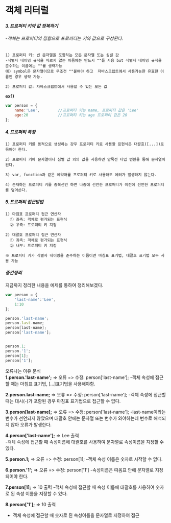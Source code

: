 # 객체 리터럴

#### *3.프로퍼티 키와 값 정복하기*
###### -객체는 프로퍼티의 집합으로 프로퍼티는 키와 값으로 구성된다.  

```
1) 프로퍼티 키: 빈 문자열을 포함하는 모든 문자열 또는 심벌 값
-식별자 네이밍 규칙을 따르지 않는 이름에는 반드시 ""를 사용 but 식별자 네이밍 규칙을 준수하는 이름에는 ""를 생략가능
예) symbol은 문자열이므로 무조건 ""붙여야 하고  자바스크립트에서 사용가능한 유효한 이름인 경우 생략 가능.

2) 프로퍼티 값: 자바스크립트에서 사용할 수 있는 모든 값
```
**ex1)**
```javascript
var person = {
    name:'Lee',        //프로퍼티 키는 name, 프로퍼티 값은 'Lee'
    age:20             //프로퍼티 키는 age 프로퍼티 값은 20
};
```

#### *4.프로퍼티 특징*  
```
1) 프로퍼티 키를 동적으로 생성하는 걍우 프로퍼티 키로 사용할 표현식은 대괄호([...])로 묶어야 한다.

2) 프로퍼티 키에 문자열이나 심벌 값 외의 값을 사용하면 암묵전 타입 변환을 통해 문자열이 된다.

3) var, function과 같은 예약어를 프로퍼티 키로 사용해도 에러가 발생하지 않는다.

4) 존재하는 프로퍼티 키를 중복선언 하면 나중에 선언한 프로퍼티가 이전에 선언한 프로퍼티를 덮어쓴다.
```

#### *5.프로퍼티 접근방법*
```
1) 마침표 프로퍼티 접근 연산자
  ① 좌측: 객체로 평가되는 표현식
  ② 우측: 프로퍼티 키 지정

2) 대괄호 프로퍼티 접근 연산자
  ① 좌측: 객체로 평가되는 표현식
  ② 내부: 프로퍼티 키 지정

※ 프로퍼티 키가 식별자 네이밍을 준수하는 이름이면 마침표 표기법, 대괄호 표기법 모두 사용 가능
```

#### *중간정리*  
지금까지 정리한 내용을 예제를 통하여 정리해보겠다.

```javascript
var person = {
    'last-name':'Lee',
    1:10
};

person.'last-name';
person.last-name;
person[last-name];
person['last-name'];


person.1;
person.'1';
person[1];
person['1'];
```

오류나는 이유 분석  
**1.person.'last-name';** => 오류 => 수정: person['last-name']; 
-객체 속성에 접근할 때는 마침표 표기법, [...]표기법을 사용해야함.  

**2.person.last-name;** => 오류 => 수정: person['last-name'];
-객체 속성에 접근할 때는 대시(-)가 포함된 경우 마침표 표기법으로 접근할 수 없다.  

**3.person[last-name];** => 오류 => 수정: person['last-name'];
-last-name이라는 변수가 선언되지 않았으며 대괄호 안에는 문자열 또는 변수가 와야하는데 변수로 해석되지 않아 오류가 발생한다.  

**4.person['last-name'];** => Lee 출력  
-객체 속성에 접근할 때 속성이름에 대괄호를 사용하여 문자열로 속성이름을 지정할 수 있다.  

**5.person.1;** => 오류 => 수정: person[1];
-객체 속성 이름은 숫자로 시작할 수 없다.  

**6.person.'1';** => 오류 => 수정: person['1']
-속성이름은 따옴표 안에 문자열로 지정되어야 한다.  

**7.person[1];** => 10 출력
-객체 속성에 접근할 때 속성 이름에 대괄호를 사용하여 숫자로 된 속성 이름을 지정할 수 있다.

**8.person['1'];** => 10 출력
- 객체 속성에 접근할 때 숫자로 된 속성이름을 문자열로 지정하여 접근



